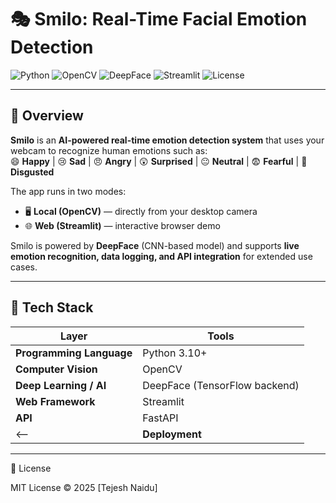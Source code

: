 ﻿# 🎭 Smilo: Real-Time Facial Emotion Detection  

![Python](https://img.shields.io/badge/Python-3.10%2B-blue?logo=python)
![OpenCV](https://img.shields.io/badge/OpenCV-4.x-green?logo=opencv)
![DeepFace](https://img.shields.io/badge/DeepFace-AI%2FCV-red?logo=tensorflow)
![Streamlit](https://img.shields.io/badge/Streamlit-Web%20App-ff4b4b?logo=streamlit)
![License](https://img.shields.io/badge/License-MIT-yellow)

---

## 🧠 Overview  
**Smilo** is an **AI-powered real-time emotion detection system** that uses your webcam to recognize human emotions such as:  
😄 **Happy** | 😢 **Sad** | 😠 **Angry** | 😲 **Surprised** | 😐 **Neutral** | 😨 **Fearful** | 🤢 **Disgusted**

The app runs in two modes:  
- 🖥️ **Local (OpenCV)** — directly from your desktop camera  
- 🌐 **Web (Streamlit)** — interactive browser demo  

Smilo is powered by **DeepFace** (CNN-based model) and supports **live emotion recognition, data logging, and API integration** for extended use cases.

---

## 🧩 Tech Stack  

| Layer | Tools |
|-------|-------|
| **Programming Language** | Python 3.10+ |
| **Computer Vision** | OpenCV |
| **Deep Learning / AI** | DeepFace (TensorFlow backend) |
| **Web Framework** | Streamlit |
| **API** | FastAPI |
<-- | **Deployment** | Streamlit Cloud | -->

---

📄 License

MIT License © 2025 [Tejesh Naidu]


